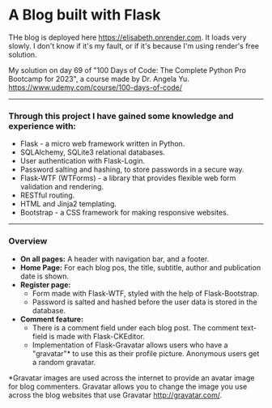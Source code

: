 # A Blog built with Flask

THe blog is deployed here https://elisabeth.onrender.com. It loads very slowly. I don't know if 
it's my fault, or if it's because I'm using render's free solution.

My solution on day 69 of "100 Days of Code: The Complete Python Pro Bootcamp for 2023", 
a course made by Dr. Angela Yu. https://www.udemy.com/course/100-days-of-code/

---

### Through this project I have gained some knowledge and experience with:

- Flask - a micro web framework written in Python.
- SQLAlchemy, SQLite3 relational databases.
- User authentication with Flask-Login.
- Password salting and hashing, to store passwords in a secure way.
- Flask-WTF (WTForms) - a library that provides flexible web form validation and rendering.
- RESTful routing.
- HTML and Jinja2 templating.
- Bootstrap - a CSS framework for making responsive websites.

---

### Overview
- **On all pages:** A header with navigation bar, and a footer.
- **Home Page:** For each blog pos, the title, subtitle, author and publication date is shown.
- **Register page:** 
  - Form made with Flask-WTF, styled with the help of Flask-Bootstrap.
  - Password is salted and hashed before the user data is stored in the database.
- **Comment feature:** 
  - There is a comment field under each blog post. The comment text-field is made with Flask-CKEditor.
  - Implementation of Flask-Gravatar allows users who have a "gravatar"* to use this as their profile picture. Anonymous users get a random gravatar.
 
 *Gravatar images are used across the internet to provide an avatar image for blog commenters. Gravatar allows 
  you to change the image you use across the blog websites that use Gravatar http://gravatar.com/.
